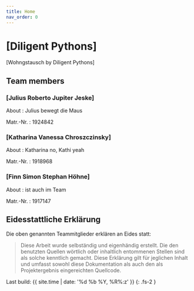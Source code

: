 ```yaml
---
title: Home
nav_order: 0
---
```


# [Diligent Pythons]
[Wohngstausch by Diligent Pythons]

## Team members

### [Julius Roberto Jupiter Jeske]


About
: Julius bewegt die Maus

Matr.-Nr.
: 1924842

### [Katharina Vanessa Chroszczinsky]


About
: Katharina no, Kathi yeah

Matr.-Nr.
: 1918968

### [Finn Simon Stephan Höhne]


About
: ist auch im Team

Matr.-Nr.
: 1917147

## Eidesstattliche Erklärung

Die oben genannten Teammitglieder erklären an Eides statt:

> Diese Arbeit wurde selbständig und eigenhändig erstellt. Die den benutzten Quellen wörtlich oder inhaltlich entommenen Stellen sind als solche kenntlich gemacht. Diese Erklärung gilt für jeglichen Inhalt und umfasst sowohl diese Dokumentation als auch den als Projektergebnis eingereichten Quellcode.

Last build: {{ site.time | date: '%d %b %Y, %R%:z' }}
{: .fs-2 }